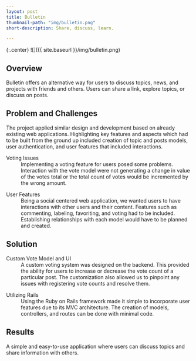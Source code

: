 ```yaml
---
layout: post
title: Bulletin
thumbnail-path: "img/bulletin.png"
short-description: Share, discuss, learn.

---
```


{:.center}
![]({{ site.baseurl }}/img/bulletin.png)

## Overview

Bulletin offers an alternative way for users to discuss topics, news, and projects with friends and others. Users can share a link, explore topics, or discuss on posts.

## Problem and Challenges

The project applied similar design and development based on already existing web applications. Highlighting key features and aspects which had to be built from the ground up included creation of topic and posts models, user authentication, and user features that included interactions.

<div class="col-all">
  <dl>
      <dt class="heading">Voting Issues</dt>
        <dd class="col-info">
          Implementing a voting feature for users posed some problems. Interaction with the vote model were not generating a change in value of the votes total or the total count of votes would be incremented by the wrong amount.
        </dd>
  </dl>
  <dl>
      <dt class="heading">User Features</dt>
        <dd class="col-info">
          Being a social centered web application, we wanted users to have interactions with other users and their content. Features such as commenting, labeling, favoriting, and voting had to be included. Establishing relationships with each model would have to be planned and created.
        </dd>
  </dl>
</div>

## Solution

<div class="col-all">
  <dl>
      <dt class="heading">Custom Vote Model and UI</dt>
        <dd class="col-info">
          A custom voting system was designed on the backend. This provided the ability for users to increase or decrease the vote count of a particular post. The customization also allowed us to pinpoint any issues with registering vote counts and resolve them.  
        </dd>
  </dl>
  <dl>
      <dt class="heading">Utilizing Rails</dt>
        <dd class="col-info">
          Using the Ruby on Rails framework made it simple to incorporate user features due to its MVC architecture. The creation of models, controllers, and routes can be done with minimal code. 
        </dd>
  </dl>
</div>


## Results

A simple and easy-to-use application where users can discuss topics and share information with others.  
